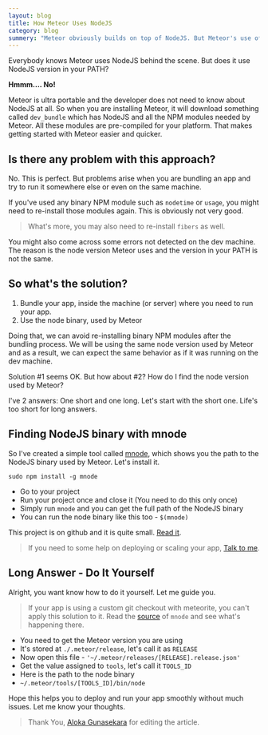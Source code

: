 ```yaml
---
layout: blog
title: How Meteor Uses NodeJS
category: blog
summery: "Meteor obviously builds on top of NodeJS. But Meteor's use of NodeJS is far from typical. Learn how Meteor uses NodeJS and learn how to find the NodeJS version used by Meteor."
---
```


Everybody knows Meteor uses NodeJS behind the scene. But does it use NodeJS version in your PATH? 

**Hmmm.... No!**

Meteor is ultra portable and the developer does not need to know about NodeJS at all. So when you are installing Meteor, it will download something called `dev_bundle` which has NodeJS and all the NPM modules needed by Meteor. All these modules are pre-compiled for your platform. That makes getting started with Meteor easier and quicker.

## Is there any problem with this approach?

No. This is perfect. But problems arise when you are bundling an app and try to run it somewhere else or even on the same machine. 

If you've used any binary NPM module such as `nodetime` or `usage`, you might need to re-install those modules again. This is obviously not very good.

> What's more, you may also need to re-install `fibers` as well.

You might also come across some errors not detected on the dev machine. The reason is the node version Meteor uses and the version in your PATH is not the same. 

## So what's the solution?

1. Bundle your app, inside the machine (or server) where you need to run your app.
2. Use the node binary, used by Meteor 

Doing that, we can avoid re-installing binary NPM modules  after the bundling process. We will be using the same node version used by Meteor and as a result, we can expect the same behavior as if it was running on the dev machine.

Solution #1 seems OK. But how about #2? How do I find the node version used by Meteor?

I've 2 answers: One short and one long. Let's start with the short one. Life's too short for long answers.

## Finding NodeJS binary with mnode

So I've created a simple tool called [mnode](https://github.com/arunoda/mnode), which shows you the path to the NodeJS binary used by Meteor. Let's install it.

    sudo npm install -g mnode

* Go to your project
* Run your project once and close it (You need to do this only once)
* Simply run `mnode` and you can get the full path of the NodeJS binary
* You can run the node binary like this too - `$(mnode)`

This project is on github and it is quite small. [Read it](https://github.com/arunoda/mnode/blob/master/index.js). 

> If you need to some help on deploying or scaling your app, [Talk to me](mailto:arunoda.susiripala@gmail.com).

## Long Answer - Do It Yourself 

Alright, you want know how to do it yourself. Let me guide you.
> If your app is using a custom git checkout with meteorite, you can't apply this solution to it. Read the [source](https://github.com/arunoda/mnode/blob/master/index.js) of `mnode` and see what's happening there.

* You need to get the Meteor version you are using
* It's stored at `./.meteor/release`, let's call it  as `RELEASE`
* Now open this file - `'~/.meteor/releases/[RELEASE].release.json'`
* Get the value assigned to `tools`, let's call it `TOOLS_ID`
* Here is the path to the node binary
* `~/.meteor/tools/[TOOLS_ID]/bin/node`

Hope this helps you to deploy and run your app smoothly without much issues. Let me know your thoughts. 

> Thank You, [Aloka Gunasekara](https://twitter.com/alokag) for editing the article.

